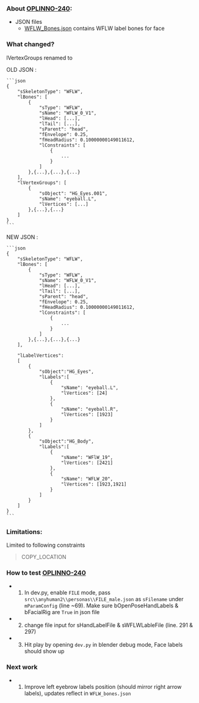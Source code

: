 ### About [OPLINNO-240](https://github.com/mnt1lr/image-render-blender-human/tree/feature/OPLINNO-240---add-missing-v4-WFLW-eyebrow-labels):


- JSON files
    - [WFLW_Bones.json](https://github.com/mnt1lr/image-render-blender-human/blob/feature/OPLINNO-240---add-missing-v4-WFLW-eyebrow-labels/src/anyhuman2/labelling/mapping/WFLW_Bones.json) contains WFLW label bones for face

### What changed?

lVertexGroups renamed to 

OLD JSON :

    ```json
    {
        "sSkeletonType": "WFLW",
        "lBones": [
            {
                "sType": "WFLW",
                "sName": "WFLW_0_V1",
                "lHead": [...],
                "lTail": [...],
                "sParent": "head",
                "fEnvelope": 0.25,
                "fHeadRadius": 0.10000000149011612,
                "lConstraints": [
                    {
                        ...
                    }
                ]
            },{...},{...},{...}
        ],
        "lVertexGroups": [
            {
                "sObject": "HG_Eyes.001",
                "sName": "eyeball.L",
                "lVertices": [...]
            },{...},{...}
        ]
    }
    ```
        
NEW JSON :

    ```json
    {
        "sSkeletonType": "WFLW",
        "lBones": [
            {
                "sType": "WFLW",
                "sName": "WFLW_0_V1",
                "lHead": [...],
                "lTail": [...],
                "sParent": "head",
                "fEnvelope": 0.25,
                "fHeadRadius": 0.10000000149011612,
                "lConstraints": [
                    {
                        ...
                    }
                ]
            },{...},{...},{...}
        ],
        
        "lLabelVertices": 
        [
            {
                "sObject":"HG_Eyes",
                "lLabels":[
                    {
                        "sName": "eyeball.L",
                        "lVertices": [24]
                    },
                    {
                        "sName": "eyeball.R",
                        "lVertices": [1923]
                    }
                ]
            },
            {
                "sObject":"HG_Body",
                "lLabels":[
                    {
                        "sName": "WFlW_19",
                        "lVertices": [2421]
                    },
                    {
                        "sName": "WFLW_20",
                        "lVertices": [1923,1921]
                    }
                ]
            }
        ]
    }
    ```

### Limitations:
Limited to following constraints
> COPY_LOCATION


### How to test [OPLINNO-240](https://github.com/mnt1lr/image-render-blender-human/tree/feature/OPLINNO-240---add-missing-v4-WFLW-eyebrow-labels)
- 1. In dev.py, enable `FILE` mode, pass `src\\anyhuman2\\personas\\FILE_male.json` as `sFilename` under `mParamConfig` (line ~69). Make sure bOpenPoseHandLabels & bFacialRig are `True` in json file
- 2. change file input for sHandLabelFile & sWFLWLableFile (line. 291 & 297)
- 3. Hit play by opening `dev.py` in blender debug mode, Face labels should show up


### Next work
- 1. Improve left eyebrow labels position (should mirror right arrow labels), updates reflect in `WFLW_bones.json`
